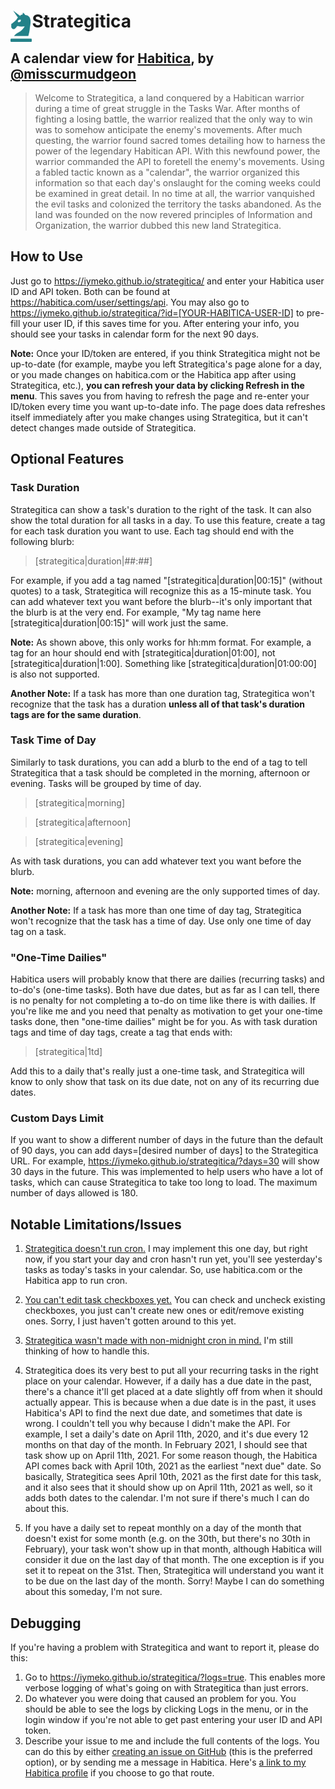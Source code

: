 # <img align="left" height="50" src="https://raw.githubusercontent.com/iymeko/strategitica/main/dist/img/logo.png"> Strategitica

## A calendar view for [Habitica](https://habitica.com/), by [@misscurmudgeon](https://habitica.com/profile/88aa06bb-ec69-43d8-b58a-e6df4aa608ac)

> Welcome to Strategitica, a land conquered by a Habitican warrior during a time of great struggle in the Tasks War. After months of fighting a losing battle, the warrior realized that the only way to win was to somehow anticipate the enemy's movements. After much questing, the warrior found sacred tomes detailing how to harness the power of the legendary Habitican API. With this newfound power, the warrior commanded the API to foretell the enemy's movements. Using a fabled tactic known as a "calendar", the warrior organized this information so that each day's onslaught for the coming weeks could be examined in great detail. In no time at all, the warrior vanquished the evil tasks and colonized the territory the tasks abandoned. As the land was founded on the now revered principles of Information and Organization, the warrior dubbed this new land Strategitica.

## How to Use

Just go to https://iymeko.github.io/strategitica/ and enter your Habitica user ID and API token. Both can be found at https://habitica.com/user/settings/api. You may also go to https://iymeko.github.io/strategitica/?id=[YOUR-HABITICA-USER-ID] to pre-fill your user ID, if this saves time for you. After entering your info, you should see your tasks in calendar form for the next 90 days.

**Note:** Once your ID/token are entered, if you think Strategitica might not be up-to-date (for example, maybe you left Strategitica's page alone for a day, or you made changes on habitica.com or the Habitica app after using Strategitica, etc.), **you can refresh your data by clicking Refresh in the menu**. This saves you from having to refresh the page and re-enter your ID/token every time you want up-to-date info. The page does data refreshes itself immediately after you make changes using Strategitica, but it can't detect changes made outside of Strategitica.

## Optional Features

### Task Duration

Strategitica can show a task's duration to the right of the task. It can also show the total duration for all tasks in a day. To use this feature, create a tag for each task duration you want to use. Each tag should end with the following blurb:

> [strategitica|duration|##:##]

For example, if you add a tag named "[strategitica|duration|00:15]" (without quotes) to a task, Strategitica will recognize this as a 15-minute task. You can add whatever text you want before the blurb--it's only important that the blurb is at the very end. For example, "My tag name here [strategitica|duration|00:15]" will work just the same.

**Note:** As shown above, this only works for hh:mm format. For example, a tag for an hour should end with [strategitica|duration|01:00], not [strategitica|duration|1:00]. Something like [strategitica|duration|01:00:00] is also not supported.

**Another Note:** If a task has more than one duration tag, Strategitica won't recognize that the task has a duration **unless all of that task's duration tags are for the same duration**.

### Task Time of Day ###

Similarly to task durations, you can add a blurb to the end of a tag to tell Strategitica that a task should be completed in the morning, afternoon or evening. Tasks will be grouped by time of day.

> [strategitica|morning]

> [strategitica|afternoon]

> [strategitica|evening]

As with task durations, you can add whatever text you want before the blurb.

**Note:** morning, afternoon and evening are the only supported times of day.

**Another Note:** If a task has more than one time of day tag, Strategitica won't recognize that the task has a time of day. Use only one time of day tag on a task.

### "One-Time Dailies" ###

Habitica users will probably know that there are dailies (recurring tasks) and to-do's (one-time tasks). Both have due dates, but as far as I can tell, there is no penalty for not completing a to-do on time like there is with dailies. If you're like me and you need that penalty as motivation to get your one-time tasks done, then "one-time dailies" might be for you. As with task duration tags and time of day tags, create a tag that ends with:

> [strategitica|1td]

Add this to a daily that's really just a one-time task, and Strategitica will know to only show that task on its due date, not on any of its recurring due dates.

### Custom Days Limit ###

If you want to show a different number of days in the future than the default of 90 days, you can add days=[desired number of days] to the Strategitica URL. For example, https://iymeko.github.io/strategitica/?days=30 will show 30 days in the future. This was implemented to help users who have a lot of tasks, which can cause Strategitica to take too long to load. The maximum number of days allowed is 180.

## Notable Limitations/Issues ##

1. [Strategitica doesn't run cron.](https://github.com/iymeko/strategitica/issues/12) I may implement this one day, but right now, if you start your day and cron hasn't run yet, you'll see yesterday's tasks as today's tasks in your calendar. So, use habitica.com or the Habitica app to run cron.

2. [You can't edit task checkboxes yet.](https://github.com/iymeko/strategitica/issues/8) You can check and uncheck existing checkboxes, you just can't create new ones or edit/remove existing ones. Sorry, I just haven't gotten around to this yet.

3. [Strategitica wasn't made with non-midnight cron in mind.](https://github.com/iymeko/strategitica/issues/28) I'm still thinking of how to handle this.

4. Strategitica does its very best to put all your recurring tasks in the right place on your calendar. However, if a daily has a due date in the past, there's a chance it'll get placed at a date slightly off from when it should actually appear. This is because when a due date is in the past, it uses Habitica's API to find the next due date, and sometimes that date is wrong. I couldn't tell you why because I didn't make the API. For example, I set a daily's date on April 11th, 2020, and it's due every 12 months on that day of the month. In February 2021, I should see that task show up on April 11th, 2021. For some reason though, the Habitica API comes back with April 10th, 2021 as the earliest "next due" date. So basically, Strategitica sees April 10th, 2021 as the first date for this task, and it also sees that it should show up on April 11th, 2021 as well, so it adds both dates to the calendar. I'm not sure if there's much I can do about this.

5. If you have a daily set to repeat monthly on a day of the month that doesn't exist for some month (e.g. on the 30th, but there's no 30th in February), your task won't show up in that month, although Habitica will consider it due on the last day of that month. The one exception is if you set it to repeat on the 31st. Then, Strategitica will understand you want it to be due on the last day of the month. Sorry! Maybe I can do something about this someday, I'm not sure.

## Debugging ##

If you're having a problem with Strategitica and want to report it, please do this:

1. Go to https://iymeko.github.io/strategitica/?logs=true. This enables more verbose logging of what's going on with Strategitica than just errors.
2. Do whatever you were doing that caused an problem for you. You should be able to see the logs by clicking Logs in the menu, or in the login window if you're not able to get past entering your user ID and API token.
3. Describe your issue to me and include the full contents of the logs. You can do this by either [creating an issue on GitHub](https://github.com/iymeko/strategitica/issues/new/choose) (this is the preferred option), or by sending me a message in Habitica. Here's [a link to my Habitica profile](https://habitica.com/profile/88aa06bb-ec69-43d8-b58a-e6df4aa608ac) if you choose to go that route.
